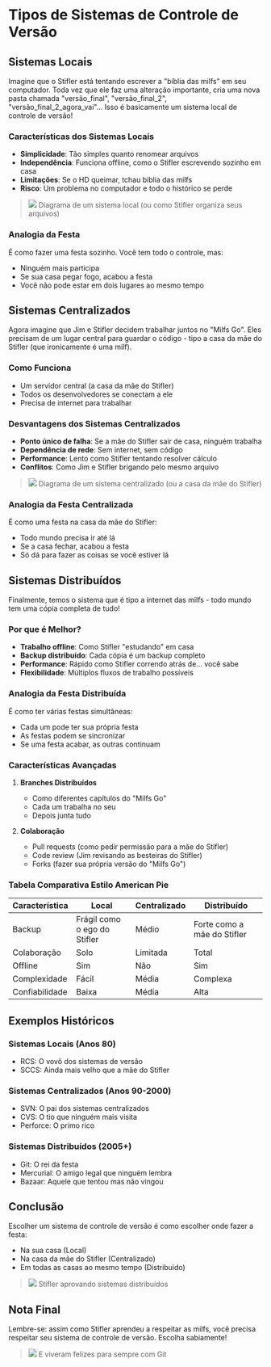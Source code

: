 # Tipos de Sistemas de Controle de Versão

## Sistemas Locais
Imagine que o Stifler está tentando escrever a "bíblia das milfs" em seu computador. Toda vez que ele faz uma alteração importante, cria uma nova pasta chamada "versão_final", "versão_final_2", "versão_final_2_agora_vai"... Isso é basicamente um sistema local de controle de versão!

### Características dos Sistemas Locais
- **Simplicidade**: Tão simples quanto renomear arquivos
- **Independência**: Funciona offline, como o Stifler escrevendo sozinho em casa
- **Limitações**: Se o HD queimar, tchau bíblia das milfs
- **Risco**: Um problema no computador e todo o histórico se perde

> ![](Version-Control-System-sistema-local.png)
> Diagrama de um sistema local (ou como Stifler organiza seus arquivos)

### Analogia da Festa
É como fazer uma festa sozinho. Você tem todo o controle, mas:
- Ninguém mais participa
- Se sua casa pegar fogo, acabou a festa
- Você não pode estar em dois lugares ao mesmo tempo

## Sistemas Centralizados
Agora imagine que Jim e Stifler decidem trabalhar juntos no "Milfs Go". Eles precisam de um lugar central para guardar o código - tipo a casa da mãe do Stifler (que ironicamente é uma milf).

### Como Funciona
- Um servidor central (a casa da mãe do Stifler)
- Todos os desenvolvedores se conectam a ele
- Precisa de internet para trabalhar

### Desvantagens dos Sistemas Centralizados
- **Ponto único de falha**: Se a mãe do Stifler sair de casa, ninguém trabalha
- **Dependência de rede**: Sem internet, sem código
- **Performance**: Lento como Stifler tentando resolver cálculo
- **Conflitos**: Como Jim e Stifler brigando pelo mesmo arquivo

> ![](Version-Control-System-sistema-compartilhado.png)
> Diagrama de um sistema centralizado (ou a casa da mãe do Stifler)

### Analogia da Festa Centralizada
É como uma festa na casa da mãe do Stifler:
- Todo mundo precisa ir até lá
- Se a casa fechar, acabou a festa
- Só dá para fazer as coisas se você estiver lá

## Sistemas Distribuídos
Finalmente, temos o sistema que é tipo a internet das milfs - todo mundo tem uma cópia completa de tudo!

### Por que é Melhor?
- **Trabalho offline**: Como Stifler "estudando" em casa
- **Backup distribuído**: Cada cópia é um backup completo
- **Performance**: Rápido como Stifler correndo atrás de... você sabe
- **Flexibilidade**: Múltiplos fluxos de trabalho possíveis

### Analogia da Festa Distribuída
É como ter várias festas simultâneas:
- Cada um pode ter sua própria festa
- As festas podem se sincronizar
- Se uma festa acabar, as outras continuam

### Características Avançadas
1. **Branches Distribuídos**
   - Como diferentes capítulos do "Milfs Go"
   - Cada um trabalha no seu
   - Depois junta tudo

2. **Colaboração**
   - Pull requests (como pedir permissão para a mãe do Stifler)
   - Code review (Jim revisando as besteiras do Stifler)
   - Forks (fazer sua própria versão do "Milfs Go")

### Tabela Comparativa Estilo American Pie

| Característica | Local | Centralizado | Distribuído |
|---------------|-------|--------------|-------------|
| Backup | Frágil como o ego do Stifler | Médio | Forte como a mãe do Stifler |
| Colaboração | Solo | Limitada | Total |
| Offline | Sim | Não | Sim |
| Complexidade | Fácil | Média | Complexa |
| Confiabilidade | Baixa | Média | Alta |

## Exemplos Históricos

### Sistemas Locais (Anos 80)
- RCS: O vovô dos sistemas de versão
- SCCS: Ainda mais velho que a mãe do Stifler

### Sistemas Centralizados (Anos 90-2000)
- SVN: O pai dos sistemas centralizados
- CVS: O tio que ninguém mais visita
- Perforce: O primo rico

### Sistemas Distribuídos (2005+)
- Git: O rei da festa
- Mercurial: O amigo legal que ninguém lembra
- Bazaar: Aquele que tentou mas não vingou

## Conclusão
Escolher um sistema de controle de versão é como escolher onde fazer a festa:
- Na sua casa (Local)
- Na casa da mãe do Stifler (Centralizado)
- Em todas as casas ao mesmo tempo (Distribuído)

> ![](stifler-approved.gif)
> Stifler aprovando sistemas distribuídos

## Nota Final
Lembre-se: assim como Stifler aprendeu a respeitar as milfs, você precisa respeitar seu sistema de controle de versão. Escolha sabiamente!

> ![](american-pie-ending.gif)
> E viveram felizes para sempre com Git
